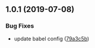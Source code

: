 <a name="1.0.1"></a>
## 1.0.1 (2019-07-08)


### Bug Fixes

* update babel config ([79a3c5b](https://github.com/teeeemoji/compute-anchor/commit/79a3c5b))



